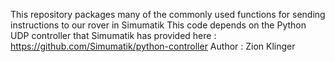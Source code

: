 This repository packages many of the commonly used functions for sending instructions to our rover in Simumatik
This code depends on the Python UDP controller that Simumatik has provided here : https://github.com/Simumatik/python-controller
Author : Zion Klinger
